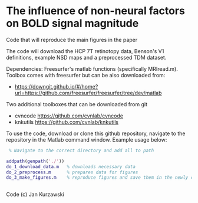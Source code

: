 # The influence of non-neural factors on BOLD signal magnitude
Code that will reproduce the main figures in the paper

The code will download the HCP 7T retinotopy data, Benson's V1 definitions, example NSD maps and a preprocessed TDM dataset. 

Dependencies:
Freesurfer's matlab functions (specifically MRIread.m). Toolbox comes with freesurfer
but can be also downloaded from:
* https://downgit.github.io/#/home?url=https://github.com/freesurfer/freesurfer/tree/dev/matlab

Two additional toolboxes that can be downloaded from git

* cvncode https://github.com/cvnlab/cvncode
* knkutils https://github.com/cvnlab/knkutils

To use the code, download or clone this github repository, navigate to the repository in the Matlab command window.
Example usage below:

``` Matlab
 % Navigate to the correct directory and add all to path

addpath(genpath('./'))
do_1_download_data.m   % downloads necessary data
do_2_preprocess.m      % prepares data for figures
do_3_make_figures.m    % reproduce figures and save them in the newly created "figures" directory
 
``` 
 
 
Code (c) Jan Kurzawski

